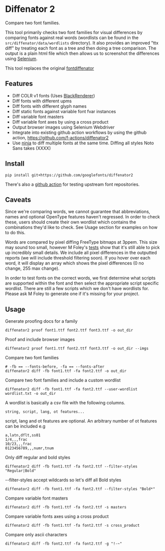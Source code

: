 # Diffenator 2

Compare two font families.

This tool primarily checks two font families for visual differences by comparing fonts against real words (wordlists can be found in the `src/diffenator/data/wordlists` directory). It also provides an improved "ttx diff" by treating each font as a tree and then doing a tree comparison. The output is a plain html file which then allows us to screenshot the differences using [Selenium](https://www.selenium.dev/documentation/webdriver/).

This tool replaces the original [fontdiffenator](https://github.com/googlefonts/fontdiffenator)


## Features

- Diff COLR v1 fonts (Uses [BlackRenderer](https://github.com/BlackFoundryCom/black-renderer))
- Diff fonts with different upms
- Diff fonts with different glyph names
- Diff static fonts against variable font fvar instances
- Diff variable font masters
- Diff variable font axes by using a cross product
- Output browser images using Selenium Webdriver
- Integrate into existing github action workflows by using the github action, https://github.com/f-actions/diffenator2
- Use [ninja](https://ninja-build.org/) to diff multiple fonts at the same time. Diffing all styles Noto Sans takes (XXXX)


## Install

`pip install git+https://github.com/googlefonts/diffenator2`

There's also a [github action](https://github.com/f-actions/diffenator2) for testing upstream font repositories.



## Caveats

Since we're comparing words, we cannot guarantee that abbreviations, names and optional OpenType features haven't regressed. In order to check these, users should create their own wordlist which contains the combinations they'd like to check. See Usage section for examples on how to do this.  

Words are compared by pixel diffing FreeType bitmaps at 3ppem. This size may sound too small, however M Foley's [tests](https://docs.google.com/document/d/16INOprdKWTZ4wyO41C0q4vuFpxFMO3Tod_Ig2sB4JAQ/edit?usp=sharing) show that it's still able to pick up incredibly small details. We include all pixel differences in the outputted reports (we will include threshold filtering soon). If you hover over each word, it will display an array which shows the pixel differences (0 no change, 255 max change).

In order to test fonts on the correct words, we first determine what scripts are supported within the font and then select the appropriate script specific wordlist. There are still a few scripts which we don't have wordlists for. Please ask M Foley to generate one if it's missing for your project.



## Usage

Generate proofing docs for a family

`diffenator2 proof font1.ttf font2.ttf font3.ttf -o out_dir`


Proof and include browser images

`diffenator2 proof font1.ttf font2.ttf font3.ttf -o out_dir --imgs`


Compare two font families 

```
# -fb == --fonts-before, -fa == --fonts-after
diffenator2 diff -fb font1.ttf -fa font2.ttf -o out_dir
```


Compare two font families and include a custom wordlist

`diffenator2 diff -fb font1.ttf -fa font2.ttf --user-wordlist wordlist.txt -o out_dir`

A wordlist is basically a csv file with the following columns.

`string, script, lang, ot features...`

script, lang and ot features are optional. An arbitrary number of ot features can be included e.g

```
a,latn,dflt,ss01
1/4,,,frac
10/23,,,frac
0123456789,,,numr,tnum
```

Only diff regular and bold styles

`diffenator2 diff -fb font1.ttf -fa font2.ttf --filter-styles "Regular|Bold"`


--filter-styles accept wildcards so let's diff all Bold styles

`diffenator2 diff -fb font1.ttf -fa font2.ttf --filter-styles "Bold*"`


Compare variable font masters

`diffenator2 diff -fb font1.ttf -fa font2.ttf -s masters`


Compare variable fonts axes using a cross product

`diffenator2 diff -fb font1.ttf -fa font2.ttf -s cross_product`


Compare only ascii characters

`diffenator2 diff -fb font2.ttf -fa font2.ttf -g "!-~"`